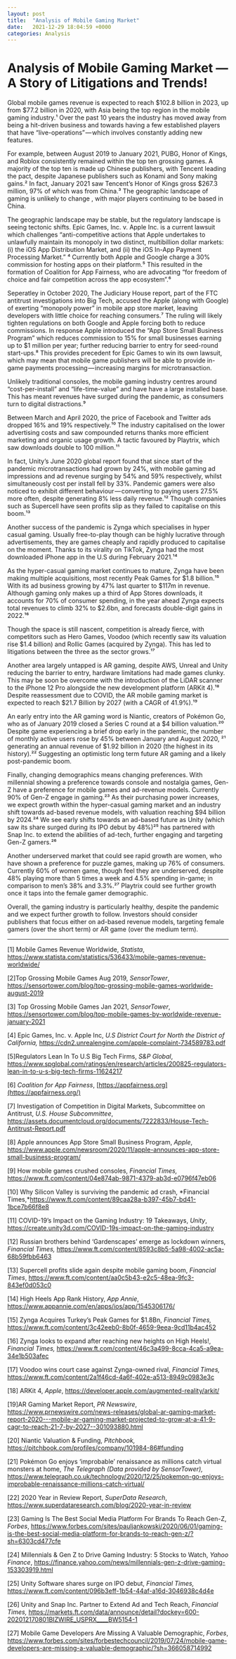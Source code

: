 ```yaml
---
layout: post
title:  "Analysis of Mobile Gaming Market"
date:   2021-12-29 18:04:59 +0000
categories: Analysis
---
```


# Analysis of Mobile Gaming Market — A Story of Litigations and Trends!



Global mobile games revenue is expected to reach \$102.8 billion in 2023, up from $77.2 billion in 2020, with Asia being the top region in the mobile gaming industry.¹ Over the past 10 years the industry has moved away from being a hit-driven business and towards having a few established players that have “live-operations” — which involves constantly adding new features.

For example, between August 2019 to January 2021, PUBG, Honor of Kings, and Roblox consistently remained within the top ten grossing games. A majority of the top ten is made up Chinese publishers, with Tencent leading the pact, despite Japanese publishers such as Konami and Sony making gains.² In fact, January 2021 saw Tencent’s Honor of Kings gross $267.3 million, 97% of which was from China.³ The geographic landscape of gaming is unlikely to change , with major players continuing to be based in China.

The geographic landscape may be stable, but the regulatory landscape is seeing tectonic shifts. Epic Games, Inc. v. Apple Inc. is a current lawsuit which challenges “anti-competitive actions that Apple undertakes to unlawfully maintain its monopoly in two distinct, multibillion dollar markets: (i) the iOS App Distribution Market, and (ii) the iOS In-App Payment Processing Market.” ⁴ Currently both Apple and Google charge a 30% commission for hosting apps on their platform.⁵ This resulted in the formation of Coalition for App Fairness, who are advocating “for freedom of choice and fair competition across the app ecosystem”.⁶

Seperatley in October 2020, The Judiciary House report, part of the FTC antitrust investigations into Big Tech, accused the Apple (along with Google) of exerting “monopoly power” in mobile app store market, leaving developers with little choice for reaching consumers.⁷ The ruling will likely tighten regulations on both Google and Apple forcing both to reduce commissions. In response Apple introduced the “App Store Small Business Program” which reduces commission to 15% for small businesses earning up to $1 million per year; further reducing barrier to entry for seed-round start-ups.⁸ This provides precedent for Epic Games to win its own lawsuit, which may mean that mobile game publishers will be able to provide in-game payments processing — increasing margins for microtransaction.

Unlikely traditional consoles, the mobile gaming industry centres around “cost-per-install” and “life-time-value” and have have a large installed base. This has meant revenues have surged during the pandemic, as consumers turn to digital distractions.⁹

Between March and April 2020, the price of Facebook and Twitter ads dropped 16% and 19% respectively.¹⁰ The industry capitalised on the lower advertising costs and saw compounded returns thanks more efficient marketing and organic usage growth. A tactic favoured by Playtrix, which saw downloads double to 100 million.¹¹

In fact, Unity’s June 2020 global report found that since start of the pandemic microtransactions had grown by 24%, with mobile gaming ad impressions and ad revenue surging by 54% and 59% respectively, whilst simultaneously cost per install fell by 33%. Pandemic gamers were also noticed to exhibit different behaviour — converting to paying users 27.5% more often, despite generating 8% less daily revenue.¹² Though companies such as Supercell have seen profits slip as they failed to capitalise on this boom.¹³

Another success of the pandemic is Zynga which specialises in hyper casual gaming. Usually free-to-play though can be highly lucrative through advertisements, they are games cheaply and rapidly produced to capitalise on the moment. Thanks to its virality on TikTok, Zynga had the most downloaded iPhone app in the U.S during February 2021.¹⁴

As the hyper-casual gaming market continues to mature, Zynga have been making multiple acquisitions, most recently Peak Games for \$1.8 billion.¹⁵ With its ad business growing by 47% last quarter to ​\$117m in revenue. Although gaming only makes up a third of App Stores downloads, it accounts for 70% of consumer spending, in the year ahead Zynga expects total revenues to climb 32% to $2.6bn, and forecasts double-digit gains in 2022.¹⁶

Though the space is still nascent, competition is already fierce, with competitors such as Hero Games, Voodoo (which recently saw its valuation rise $1.4 billion) and Rollic Games (acquired by Zynga). This has led to litigations between the three as the sector grows.¹⁷

Another area largely untapped is AR gaming, despite AWS, Unreal and Unity reducing the barrier to entry, hardware limitations had made games clunky. This may be soon be overcome with the introduction of the LiDAR scanner to the iPhone 12 Pro alongside the new development platform (ARKit 4).¹⁸ Despite reassessment due to COVID, the AR mobile gaming market is expected to reach $21.7 Billion by 2027 (with a CAGR of 41.9%).¹⁹

An early entry into the AR gaming word is Niantic, creators of Pokémon Go, who as of January 2019 closed a Series C round at a \$4 billion valuation.²⁰ Despite game experiencing a brief drop early in the pandemic, the number of monthly active users rose by 45% between January and August 2020, ²¹ generating an annual revenue of $1.92 billion in 2020 (the highest in its history).²² Suggesting an optimistic long term future AR gaming and a likely post-pandemic boom.

Finally, changing demographics means changing preferences. With millennial showing a preference towards console and nostalgia games, Gen-Z have a preference for mobile games and ad-revenue models. Currently 90% of Gen-Z engage in gaming.²³ As their purchasing power increases, we expect growth within the hyper-casual gaming market and an industry shift towards ad-based revenue models, with valuation reaching $94 billion by 2024.²⁴ We see early shifts towards an ad-based future as Unity (which saw its share surged during its IPO debut by 48%)²⁵ has partnered with Snap Inc. to extend the abilities of ad-tech, further engaging and targeting Gen-Z gamers.²⁶

Another underserved market that could see rapid growth are women, who have shown a preference for puzzle games, making up 76% of consumers. Currently 60% of women game, though feel they are underserved, despite 48% playing more than 5 times a week and 4.5% spending in-game; in comparison to men’s 38% and 3.3%.²⁷ Playtrix could see further growth once it taps into the female gamer demographic.

Overall, the gaming industry is particularly healthy, despite the pandemic and we expect further growth to follow. Investors should consider publishers that focus either on ad-based revenue models, targeting female gamers (over the short term) or AR game (over the medium term).

----

[1] Mobile Games Revenue Worldwide, *Statista*, https://www.statista.com/statistics/536433/mobile-games-revenue-worldwide/

[2]Top Grossing Mobile Games Aug 2019, *SensorTower*, https://sensortower.com/blog/top-grossing-mobile-games-worldwide-august-2019

[3] Top Grossing Mobile Games Jan 2021, *SensorTower*, https://sensortower.com/blog/top-mobile-games-by-worldwide-revenue-january-2021

[4] Epic Games, Inc. v. Apple Inc, *U.S District Court for North the District of California,* https://cdn2.unrealengine.com/apple-complaint-734589783.pdf

[5]Regulators Lean In To U.S Big Tech Firms, *S&P Global*, https://www.spglobal.com/ratings/en/research/articles/200825-regulators-lean-in-to-u-s-big-tech-firms-11624217

[6] *Coalition for App Fairness*, [https://appfairness.org](https://appfairness.org/)

[7] Investigation of Competition in Digital Markets, Subcommittee on Antitrust, *U.S. House Subcommittee*,
https://assets.documentcloud.org/documents/7222833/House-Tech-Antitrust-Report.pdf

[8] Apple announces App Store Small Business Program, *Apple*,
https://www.apple.com/newsroom/2020/11/apple-announces-app-store-small-business-program/

[9] How mobile games crushed consoles, *Financial Times,* https://www.ft.com/content/04e874ab-9871-4379-ab3d-e0796f47eb06

[10] Why Silicon Valley is surviving the pandemic ad crash, *Financial Times,*https://www.ft.com/content/89caa28a-b397-45b7-bd41-1bce7b66f8e8

[11] COVID-19’s Impact on the Gaming Industry: 19 Takeaways, *Unity*, https://create.unity3d.com/COVID-19s-impact-on-the-gaming-industry

[12] Russian brothers behind ‘Gardenscapes’ emerge as lockdown winners, *Financial Times,* https://www.ft.com/content/8593c8b5-5a98-4002-ac5a-68b59fbb6463

[13] Supercell profits slide again despite mobile gaming boom, *Financial Times*, https://www.ft.com/content/aa0c5b43-e2c5-48ea-9fc3-843ef0d053c0

[14] High Heels App Rank History, *App Annie*, https://www.appannie.com/en/apps/ios/app/1545306176/

[15] Zynga Acquires Turkey’s Peak Games for $1.8Bn, *Financial Times,* https://www.ft.com/content/3c42eeb0-8b0f-4659-9eea-9cd11b4ac452

[16] Zynga looks to expand after reaching new heights on High Heels!, *Financial Times,* https://www.ft.com/content/46c3a499-8cca-4ca5-a9ea-34e1b503afec

[17] Voodoo wins court case against Zynga-owned rival, *Financial Times,* https://www.ft.com/content/2a1f46cd-4a6f-402e-a513-8949c0983e3c

[18] ARKit 4, *Apple*, https://developer.apple.com/augmented-reality/arkit/

[19]AR Gaming Market Report, *PR Newswire*, https://www.prnewswire.com/news-releases/global-ar-gaming-market-report-2020---mobile-ar-gaming-market-projected-to-grow-at-a-41-9-cagr-to-reach-21-7-by-2027--301093880.html

[20] Niantic Valuation & Funding, *Pitchbook,* https://pitchbook.com/profiles/company/101984-86#funding

[21] Pokémon Go enjoys ‘improbable’ renaissance as millions catch virtual monsters at home, *The Telegraph (Data provided by SensorTower),* https://www.telegraph.co.uk/technology/2020/12/25/pokemon-go-enjoys-improbable-renaissance-millions-catch-virtual/

[22] 2020 Year in Review Report, *SuperData Research*, https://www.superdataresearch.com/blog/2020-year-in-review

[23] Gaming Is The Best Social Media Platform For Brands To Reach Gen-Z, *Forbes*, https://www.forbes.com/sites/pauljankowski/2020/06/01/gaming-is-the-best-social-media-platform-for-brands-to-reach-gen-z/?sh=6303cd477cfe

[24] Millennials & Gen Z to Drive Gaming Industry: 5 Stocks to Watch, *Yahoo Finance*, https://finance.yahoo.com/news/millennials-gen-z-drive-gaming-153303919.html

[25] Unity Software shares surge on IPO debut, *Financial Times,* https://www.ft.com/content/096b3eff-1b54-44af-a16d-3046938c4d4e

[26] Unity and Snap Inc. Partner to Extend Ad and Tech Reach, *Financial Times,* https://markets.ft.com/data/announce/detail?dockey=600-202012170801BIZWIRE_USPRX____BW5154-1

[27] Mobile Game Developers Are Missing A Valuable Demographic, *Forbes*, https://www.forbes.com/sites/forbestechcouncil/2019/07/24/mobile-game-developers-are-missing-a-valuable-demographic/?sh=366058714992
